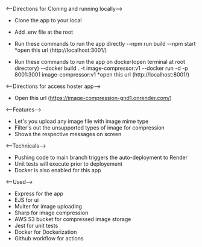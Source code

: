 <--Directions for Cloning and running locally-->

- Clone the app to your local

- Add .env file at the root

- Run these commands to run the app directly
  --npm run build
  --npm start
  \*open this url (http://localhost:3001/)

- Run these commands to run the app on docker(open terminal at root directory)
  --docker build . -t image-compressor:v1
  --docker run -d -p 8001:3001 image-compressor:v1
  \*open this url (http://localhost:8001/)

<--Directions for access hoster app-->

- Open this url (https://image-compression-gnd1.onrender.com/)

<--Features-->

- Let's you upload any image file with image mime type
- Filter's out the unsupported types of image for compression
- Shows the respective messages on screen

<--Technicals-->

- Pushing code to main branch triggers the auto-deployment to Render
- Unit tests will execute prior to deployement
- Docker is also enabled for this app

<--Used-->

- Express for the app
- EJS for ui
- Multer for image uploading
- Sharp for image compression
- AWS S3 bucket for compressed image storage
- Jest for unit tests
- Docker for Dockerization
- Github workflow for actions
